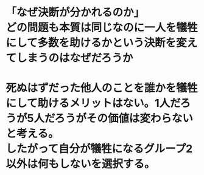 # 「なぜ決断が分かれるのか」<br>どの問題も本質は同じなのに一人を犠牲にして多数を助けるかという決断を変えてしまうのはなぜだろうか
# 死ぬはずだった他人のことを誰かを犠牲にして助けるメリットはない。1人だろうが5人だろうがその価値は変わらないと考える。<br>したがって自分が犠牲になるグループ2以外は何もしないを選択する。
